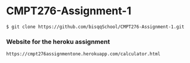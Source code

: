 # CMPT276-Assignment-1

```
$ git clone https://github.com/bisqqSchool/CMPT276-Assignment-1.git 
```

### Website for the heroku assignment
```
https://cmpt276assignmentone.herokuapp.com/calculator.html
```
